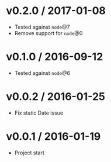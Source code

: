 v0.2.0 / 2017-01-08
==================

  * Tested against `node`@7
  * Remove support for `node`@0

v0.1.0 / 2016-09-12
==================

  * Tested against `node`@6

v0.0.2 / 2016-01-25
==================

  * Fix static Date issue

v0.0.1 / 2016-01-19
==================

  * Project start
